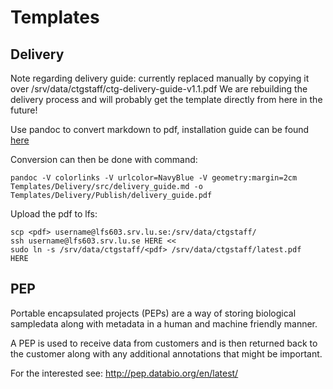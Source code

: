 # Templates

## Delivery
Note regarding delivery guide: currently replaced manually by copying it over /srv/data/ctgstaff/ctg-delivery-guide-v1.1.pdf
We are rebuilding the delivery process and will probably get the template directly from here in the future!

Use pandoc to convert markdown to pdf, installation guide can be found [here](https://gist.github.com/ilessing/7ff705de0f594510e463146762cef779)

Conversion can then be done with command:
```
pandoc -V colorlinks -V urlcolor=NavyBlue -V geometry:margin=2cm Templates/Delivery/src/delivery_guide.md -o Templates/Delivery/Publish/delivery_guide.pdf
```
Upload the pdf to lfs:
```
scp <pdf> username@lfs603.srv.lu.se:/srv/data/ctgstaff/
ssh username@lfs603.srv.lu.se HERE <<
sudo ln -s /srv/data/ctgstaff/<pdf> /srv/data/ctgstaff/latest.pdf
HERE
```

## PEP
Portable encapsulated projects (PEPs) are a way of storing biological sampledata along with metadata in a human and machine friendly manner. 

A PEP is used to receive data from customers and is then returned back to the customer along with any additional annotations that might be important.

For the interested see:
http://pep.databio.org/en/latest/
